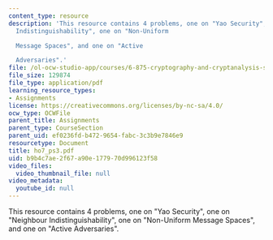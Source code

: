 ```yaml
---
content_type: resource
description: 'This resource contains 4 problems, one on "Yao Security", one on "Neighbour
  Indistinguishability", one on "Non-Uniform

  Message Spaces", and one on "Active

  Adversaries".'
file: /ol-ocw-studio-app/courses/6-875-cryptography-and-cryptanalysis-spring-2005/b9b4c7ae2f67a90e177970d996123f58_ho7_ps3.pdf
file_size: 129874
file_type: application/pdf
learning_resource_types:
- Assignments
license: https://creativecommons.org/licenses/by-nc-sa/4.0/
ocw_type: OCWFile
parent_title: Assignments
parent_type: CourseSection
parent_uid: ef0236fd-b472-9654-fabc-3c3b9e7846e9
resourcetype: Document
title: ho7_ps3.pdf
uid: b9b4c7ae-2f67-a90e-1779-70d996123f58
video_files:
  video_thumbnail_file: null
video_metadata:
  youtube_id: null
---
```

This resource contains 4 problems, one on "Yao Security", one on "Neighbour Indistinguishability", one on "Non-Uniform
Message Spaces", and one on "Active
Adversaries".